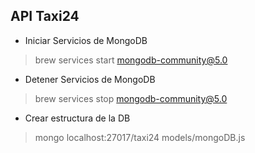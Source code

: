 ## API Taxi24

* Iniciar Servicios de MongoDB
> brew services start mongodb-community@5.0

* Detener Servicios de MongoDB
> brew services stop mongodb-community@5.0

* Crear estructura de la DB
> mongo localhost:27017/taxi24 models/mongoDB.js
